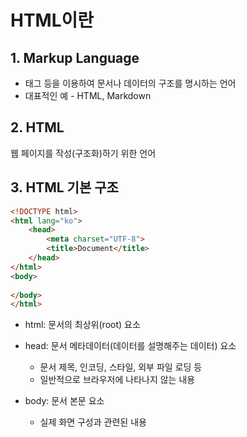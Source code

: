 # HTML이란

## 1. Markup Language

- 태그 등을 이용하여 문서나 데이터의 구조를 명시하는 언어
- 대표적인 예 - HTML, Markdown



## 2. HTML

웹 페이지를 작성(구조화)하기 위한 언어



## 3. HTML 기본 구조

```html
<!DOCTYPE html>
<html lang="ko">
    <head>
        <meta charset="UTF-8">
        <title>Document</title>
    </head>
</html>
<body>
    
</body>
</html>
```

- html: 문서의 최상위(root) 요소

- head: 문서 메타데이터(데이터를 설명해주는 데이터) 요소
  - 문서 제목, 인코딩, 스타일, 외부 파일 로딩 등
  - 일반적으로 브라우저에 나타나지 않는 내용
- body: 문서 본문 요소
  - 실제 화면 구성과 관련된 내용



